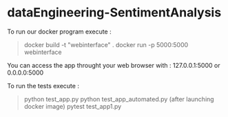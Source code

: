 # dataEngineering-SentimentAnalysis

To run our docker program execute :

>docker build -t "webinterface" .
>docker run -p 5000:5000 webinterface

You can access the app throught your web browser with :
127.0.0.1:5000 or 0.0.0.0:5000

To run the tests execute :

>python test_app.py
>python test_app_automated.py (after launching docker image)
>pytest test_app1.py
